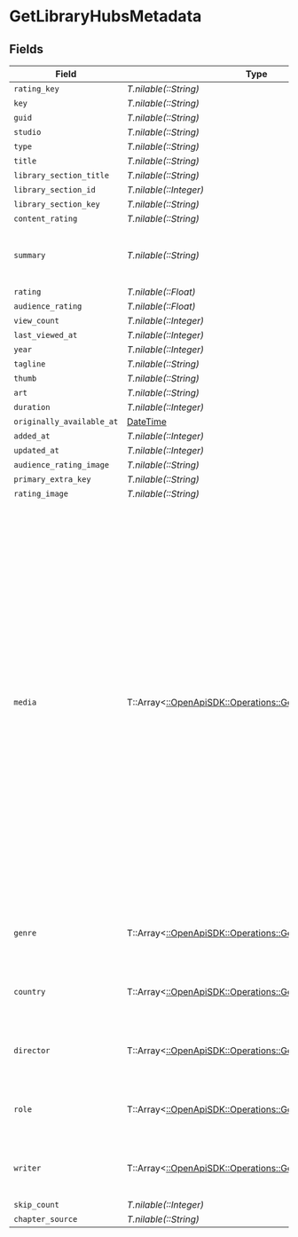 # GetLibraryHubsMetadata


## Fields

| Field                                                                                                                                                                                                                                                                                                                                                                                                                                                                                                                                                                                                                                                                          | Type                                                                                                                                                                                                                                                                                                                                                                                                                                                                                                                                                                                                                                                                           | Required                                                                                                                                                                                                                                                                                                                                                                                                                                                                                                                                                                                                                                                                       | Description                                                                                                                                                                                                                                                                                                                                                                                                                                                                                                                                                                                                                                                                    | Example                                                                                                                                                                                                                                                                                                                                                                                                                                                                                                                                                                                                                                                                        |
| ------------------------------------------------------------------------------------------------------------------------------------------------------------------------------------------------------------------------------------------------------------------------------------------------------------------------------------------------------------------------------------------------------------------------------------------------------------------------------------------------------------------------------------------------------------------------------------------------------------------------------------------------------------------------------ | ------------------------------------------------------------------------------------------------------------------------------------------------------------------------------------------------------------------------------------------------------------------------------------------------------------------------------------------------------------------------------------------------------------------------------------------------------------------------------------------------------------------------------------------------------------------------------------------------------------------------------------------------------------------------------ | ------------------------------------------------------------------------------------------------------------------------------------------------------------------------------------------------------------------------------------------------------------------------------------------------------------------------------------------------------------------------------------------------------------------------------------------------------------------------------------------------------------------------------------------------------------------------------------------------------------------------------------------------------------------------------ | ------------------------------------------------------------------------------------------------------------------------------------------------------------------------------------------------------------------------------------------------------------------------------------------------------------------------------------------------------------------------------------------------------------------------------------------------------------------------------------------------------------------------------------------------------------------------------------------------------------------------------------------------------------------------------ | ------------------------------------------------------------------------------------------------------------------------------------------------------------------------------------------------------------------------------------------------------------------------------------------------------------------------------------------------------------------------------------------------------------------------------------------------------------------------------------------------------------------------------------------------------------------------------------------------------------------------------------------------------------------------------ |
| `rating_key`                                                                                                                                                                                                                                                                                                                                                                                                                                                                                                                                                                                                                                                                   | *T.nilable(::String)*                                                                                                                                                                                                                                                                                                                                                                                                                                                                                                                                                                                                                                                          | :heavy_minus_sign:                                                                                                                                                                                                                                                                                                                                                                                                                                                                                                                                                                                                                                                             | N/A                                                                                                                                                                                                                                                                                                                                                                                                                                                                                                                                                                                                                                                                            | 14944                                                                                                                                                                                                                                                                                                                                                                                                                                                                                                                                                                                                                                                                          |
| `key`                                                                                                                                                                                                                                                                                                                                                                                                                                                                                                                                                                                                                                                                          | *T.nilable(::String)*                                                                                                                                                                                                                                                                                                                                                                                                                                                                                                                                                                                                                                                          | :heavy_minus_sign:                                                                                                                                                                                                                                                                                                                                                                                                                                                                                                                                                                                                                                                             | N/A                                                                                                                                                                                                                                                                                                                                                                                                                                                                                                                                                                                                                                                                            | /library/metadata/14944                                                                                                                                                                                                                                                                                                                                                                                                                                                                                                                                                                                                                                                        |
| `guid`                                                                                                                                                                                                                                                                                                                                                                                                                                                                                                                                                                                                                                                                         | *T.nilable(::String)*                                                                                                                                                                                                                                                                                                                                                                                                                                                                                                                                                                                                                                                          | :heavy_minus_sign:                                                                                                                                                                                                                                                                                                                                                                                                                                                                                                                                                                                                                                                             | N/A                                                                                                                                                                                                                                                                                                                                                                                                                                                                                                                                                                                                                                                                            | plex://movie/5d77686eeb5d26001f1eb339                                                                                                                                                                                                                                                                                                                                                                                                                                                                                                                                                                                                                                          |
| `studio`                                                                                                                                                                                                                                                                                                                                                                                                                                                                                                                                                                                                                                                                       | *T.nilable(::String)*                                                                                                                                                                                                                                                                                                                                                                                                                                                                                                                                                                                                                                                          | :heavy_minus_sign:                                                                                                                                                                                                                                                                                                                                                                                                                                                                                                                                                                                                                                                             | N/A                                                                                                                                                                                                                                                                                                                                                                                                                                                                                                                                                                                                                                                                            | Walt Disney Animation Studios                                                                                                                                                                                                                                                                                                                                                                                                                                                                                                                                                                                                                                                  |
| `type`                                                                                                                                                                                                                                                                                                                                                                                                                                                                                                                                                                                                                                                                         | *T.nilable(::String)*                                                                                                                                                                                                                                                                                                                                                                                                                                                                                                                                                                                                                                                          | :heavy_minus_sign:                                                                                                                                                                                                                                                                                                                                                                                                                                                                                                                                                                                                                                                             | N/A                                                                                                                                                                                                                                                                                                                                                                                                                                                                                                                                                                                                                                                                            | movie                                                                                                                                                                                                                                                                                                                                                                                                                                                                                                                                                                                                                                                                          |
| `title`                                                                                                                                                                                                                                                                                                                                                                                                                                                                                                                                                                                                                                                                        | *T.nilable(::String)*                                                                                                                                                                                                                                                                                                                                                                                                                                                                                                                                                                                                                                                          | :heavy_minus_sign:                                                                                                                                                                                                                                                                                                                                                                                                                                                                                                                                                                                                                                                             | N/A                                                                                                                                                                                                                                                                                                                                                                                                                                                                                                                                                                                                                                                                            | Tangled                                                                                                                                                                                                                                                                                                                                                                                                                                                                                                                                                                                                                                                                        |
| `library_section_title`                                                                                                                                                                                                                                                                                                                                                                                                                                                                                                                                                                                                                                                        | *T.nilable(::String)*                                                                                                                                                                                                                                                                                                                                                                                                                                                                                                                                                                                                                                                          | :heavy_minus_sign:                                                                                                                                                                                                                                                                                                                                                                                                                                                                                                                                                                                                                                                             | N/A                                                                                                                                                                                                                                                                                                                                                                                                                                                                                                                                                                                                                                                                            | Movies                                                                                                                                                                                                                                                                                                                                                                                                                                                                                                                                                                                                                                                                         |
| `library_section_id`                                                                                                                                                                                                                                                                                                                                                                                                                                                                                                                                                                                                                                                           | *T.nilable(::Integer)*                                                                                                                                                                                                                                                                                                                                                                                                                                                                                                                                                                                                                                                         | :heavy_minus_sign:                                                                                                                                                                                                                                                                                                                                                                                                                                                                                                                                                                                                                                                             | N/A                                                                                                                                                                                                                                                                                                                                                                                                                                                                                                                                                                                                                                                                            | 1                                                                                                                                                                                                                                                                                                                                                                                                                                                                                                                                                                                                                                                                              |
| `library_section_key`                                                                                                                                                                                                                                                                                                                                                                                                                                                                                                                                                                                                                                                          | *T.nilable(::String)*                                                                                                                                                                                                                                                                                                                                                                                                                                                                                                                                                                                                                                                          | :heavy_minus_sign:                                                                                                                                                                                                                                                                                                                                                                                                                                                                                                                                                                                                                                                             | N/A                                                                                                                                                                                                                                                                                                                                                                                                                                                                                                                                                                                                                                                                            | /library/sections/1                                                                                                                                                                                                                                                                                                                                                                                                                                                                                                                                                                                                                                                            |
| `content_rating`                                                                                                                                                                                                                                                                                                                                                                                                                                                                                                                                                                                                                                                               | *T.nilable(::String)*                                                                                                                                                                                                                                                                                                                                                                                                                                                                                                                                                                                                                                                          | :heavy_minus_sign:                                                                                                                                                                                                                                                                                                                                                                                                                                                                                                                                                                                                                                                             | N/A                                                                                                                                                                                                                                                                                                                                                                                                                                                                                                                                                                                                                                                                            | PG                                                                                                                                                                                                                                                                                                                                                                                                                                                                                                                                                                                                                                                                             |
| `summary`                                                                                                                                                                                                                                                                                                                                                                                                                                                                                                                                                                                                                                                                      | *T.nilable(::String)*                                                                                                                                                                                                                                                                                                                                                                                                                                                                                                                                                                                                                                                          | :heavy_minus_sign:                                                                                                                                                                                                                                                                                                                                                                                                                                                                                                                                                                                                                                                             | N/A                                                                                                                                                                                                                                                                                                                                                                                                                                                                                                                                                                                                                                                                            | The magically long-haired Rapunzel has spent her entire life in a tower, but now that a runaway thief has stumbled upon her, she is about to discover the world for the first time, and who she really is.                                                                                                                                                                                                                                                                                                                                                                                                                                                                     |
| `rating`                                                                                                                                                                                                                                                                                                                                                                                                                                                                                                                                                                                                                                                                       | *T.nilable(::Float)*                                                                                                                                                                                                                                                                                                                                                                                                                                                                                                                                                                                                                                                           | :heavy_minus_sign:                                                                                                                                                                                                                                                                                                                                                                                                                                                                                                                                                                                                                                                             | N/A                                                                                                                                                                                                                                                                                                                                                                                                                                                                                                                                                                                                                                                                            | 8.9                                                                                                                                                                                                                                                                                                                                                                                                                                                                                                                                                                                                                                                                            |
| `audience_rating`                                                                                                                                                                                                                                                                                                                                                                                                                                                                                                                                                                                                                                                              | *T.nilable(::Float)*                                                                                                                                                                                                                                                                                                                                                                                                                                                                                                                                                                                                                                                           | :heavy_minus_sign:                                                                                                                                                                                                                                                                                                                                                                                                                                                                                                                                                                                                                                                             | N/A                                                                                                                                                                                                                                                                                                                                                                                                                                                                                                                                                                                                                                                                            | 8.7                                                                                                                                                                                                                                                                                                                                                                                                                                                                                                                                                                                                                                                                            |
| `view_count`                                                                                                                                                                                                                                                                                                                                                                                                                                                                                                                                                                                                                                                                   | *T.nilable(::Integer)*                                                                                                                                                                                                                                                                                                                                                                                                                                                                                                                                                                                                                                                         | :heavy_minus_sign:                                                                                                                                                                                                                                                                                                                                                                                                                                                                                                                                                                                                                                                             | N/A                                                                                                                                                                                                                                                                                                                                                                                                                                                                                                                                                                                                                                                                            | 1                                                                                                                                                                                                                                                                                                                                                                                                                                                                                                                                                                                                                                                                              |
| `last_viewed_at`                                                                                                                                                                                                                                                                                                                                                                                                                                                                                                                                                                                                                                                               | *T.nilable(::Integer)*                                                                                                                                                                                                                                                                                                                                                                                                                                                                                                                                                                                                                                                         | :heavy_minus_sign:                                                                                                                                                                                                                                                                                                                                                                                                                                                                                                                                                                                                                                                             | N/A                                                                                                                                                                                                                                                                                                                                                                                                                                                                                                                                                                                                                                                                            | 1704936047                                                                                                                                                                                                                                                                                                                                                                                                                                                                                                                                                                                                                                                                     |
| `year`                                                                                                                                                                                                                                                                                                                                                                                                                                                                                                                                                                                                                                                                         | *T.nilable(::Integer)*                                                                                                                                                                                                                                                                                                                                                                                                                                                                                                                                                                                                                                                         | :heavy_minus_sign:                                                                                                                                                                                                                                                                                                                                                                                                                                                                                                                                                                                                                                                             | N/A                                                                                                                                                                                                                                                                                                                                                                                                                                                                                                                                                                                                                                                                            | 2010                                                                                                                                                                                                                                                                                                                                                                                                                                                                                                                                                                                                                                                                           |
| `tagline`                                                                                                                                                                                                                                                                                                                                                                                                                                                                                                                                                                                                                                                                      | *T.nilable(::String)*                                                                                                                                                                                                                                                                                                                                                                                                                                                                                                                                                                                                                                                          | :heavy_minus_sign:                                                                                                                                                                                                                                                                                                                                                                                                                                                                                                                                                                                                                                                             | N/A                                                                                                                                                                                                                                                                                                                                                                                                                                                                                                                                                                                                                                                                            | They're taking adventure to new lengths.                                                                                                                                                                                                                                                                                                                                                                                                                                                                                                                                                                                                                                       |
| `thumb`                                                                                                                                                                                                                                                                                                                                                                                                                                                                                                                                                                                                                                                                        | *T.nilable(::String)*                                                                                                                                                                                                                                                                                                                                                                                                                                                                                                                                                                                                                                                          | :heavy_minus_sign:                                                                                                                                                                                                                                                                                                                                                                                                                                                                                                                                                                                                                                                             | N/A                                                                                                                                                                                                                                                                                                                                                                                                                                                                                                                                                                                                                                                                            | /library/metadata/14944/thumb/1705739847                                                                                                                                                                                                                                                                                                                                                                                                                                                                                                                                                                                                                                       |
| `art`                                                                                                                                                                                                                                                                                                                                                                                                                                                                                                                                                                                                                                                                          | *T.nilable(::String)*                                                                                                                                                                                                                                                                                                                                                                                                                                                                                                                                                                                                                                                          | :heavy_minus_sign:                                                                                                                                                                                                                                                                                                                                                                                                                                                                                                                                                                                                                                                             | N/A                                                                                                                                                                                                                                                                                                                                                                                                                                                                                                                                                                                                                                                                            | /library/metadata/14944/art/1705739847                                                                                                                                                                                                                                                                                                                                                                                                                                                                                                                                                                                                                                         |
| `duration`                                                                                                                                                                                                                                                                                                                                                                                                                                                                                                                                                                                                                                                                     | *T.nilable(::Integer)*                                                                                                                                                                                                                                                                                                                                                                                                                                                                                                                                                                                                                                                         | :heavy_minus_sign:                                                                                                                                                                                                                                                                                                                                                                                                                                                                                                                                                                                                                                                             | N/A                                                                                                                                                                                                                                                                                                                                                                                                                                                                                                                                                                                                                                                                            | 6017237                                                                                                                                                                                                                                                                                                                                                                                                                                                                                                                                                                                                                                                                        |
| `originally_available_at`                                                                                                                                                                                                                                                                                                                                                                                                                                                                                                                                                                                                                                                      | [DateTime](https://ruby-doc.org/stdlib-2.6.1/libdoc/date/rdoc/DateTime.html)                                                                                                                                                                                                                                                                                                                                                                                                                                                                                                                                                                                                   | :heavy_minus_sign:                                                                                                                                                                                                                                                                                                                                                                                                                                                                                                                                                                                                                                                             | N/A                                                                                                                                                                                                                                                                                                                                                                                                                                                                                                                                                                                                                                                                            | 2010-11-24 00:00:00 +0000 UTC                                                                                                                                                                                                                                                                                                                                                                                                                                                                                                                                                                                                                                                  |
| `added_at`                                                                                                                                                                                                                                                                                                                                                                                                                                                                                                                                                                                                                                                                     | *T.nilable(::Integer)*                                                                                                                                                                                                                                                                                                                                                                                                                                                                                                                                                                                                                                                         | :heavy_minus_sign:                                                                                                                                                                                                                                                                                                                                                                                                                                                                                                                                                                                                                                                             | N/A                                                                                                                                                                                                                                                                                                                                                                                                                                                                                                                                                                                                                                                                            | 1589412494                                                                                                                                                                                                                                                                                                                                                                                                                                                                                                                                                                                                                                                                     |
| `updated_at`                                                                                                                                                                                                                                                                                                                                                                                                                                                                                                                                                                                                                                                                   | *T.nilable(::Integer)*                                                                                                                                                                                                                                                                                                                                                                                                                                                                                                                                                                                                                                                         | :heavy_minus_sign:                                                                                                                                                                                                                                                                                                                                                                                                                                                                                                                                                                                                                                                             | N/A                                                                                                                                                                                                                                                                                                                                                                                                                                                                                                                                                                                                                                                                            | 1705739847                                                                                                                                                                                                                                                                                                                                                                                                                                                                                                                                                                                                                                                                     |
| `audience_rating_image`                                                                                                                                                                                                                                                                                                                                                                                                                                                                                                                                                                                                                                                        | *T.nilable(::String)*                                                                                                                                                                                                                                                                                                                                                                                                                                                                                                                                                                                                                                                          | :heavy_minus_sign:                                                                                                                                                                                                                                                                                                                                                                                                                                                                                                                                                                                                                                                             | N/A                                                                                                                                                                                                                                                                                                                                                                                                                                                                                                                                                                                                                                                                            | rottentomatoes://image.rating.upright                                                                                                                                                                                                                                                                                                                                                                                                                                                                                                                                                                                                                                          |
| `primary_extra_key`                                                                                                                                                                                                                                                                                                                                                                                                                                                                                                                                                                                                                                                            | *T.nilable(::String)*                                                                                                                                                                                                                                                                                                                                                                                                                                                                                                                                                                                                                                                          | :heavy_minus_sign:                                                                                                                                                                                                                                                                                                                                                                                                                                                                                                                                                                                                                                                             | N/A                                                                                                                                                                                                                                                                                                                                                                                                                                                                                                                                                                                                                                                                            | /library/metadata/14952                                                                                                                                                                                                                                                                                                                                                                                                                                                                                                                                                                                                                                                        |
| `rating_image`                                                                                                                                                                                                                                                                                                                                                                                                                                                                                                                                                                                                                                                                 | *T.nilable(::String)*                                                                                                                                                                                                                                                                                                                                                                                                                                                                                                                                                                                                                                                          | :heavy_minus_sign:                                                                                                                                                                                                                                                                                                                                                                                                                                                                                                                                                                                                                                                             | N/A                                                                                                                                                                                                                                                                                                                                                                                                                                                                                                                                                                                                                                                                            | rottentomatoes://image.rating.ripe                                                                                                                                                                                                                                                                                                                                                                                                                                                                                                                                                                                                                                             |
| `media`                                                                                                                                                                                                                                                                                                                                                                                                                                                                                                                                                                                                                                                                        | T::Array<[::OpenApiSDK::Operations::GetLibraryHubsMedia](../../models/operations/getlibraryhubsmedia.md)>                                                                                                                                                                                                                                                                                                                                                                                                                                                                                                                                                                      | :heavy_minus_sign:                                                                                                                                                                                                                                                                                                                                                                                                                                                                                                                                                                                                                                                             | N/A                                                                                                                                                                                                                                                                                                                                                                                                                                                                                                                                                                                                                                                                            | [<br/>{<br/>"id": 38247,<br/>"duration": 6017237,<br/>"bitrate": 2051,<br/>"width": 1920,<br/>"height": 1080,<br/>"aspectRatio": 1.78,<br/>"audioChannels": 2,<br/>"audioCodec": "aac",<br/>"videoCodec": "h264",<br/>"videoResolution": "1080",<br/>"container": "mp4",<br/>"videoFrameRate": "24p",<br/>"optimizedForStreaming": 1,<br/>"audioProfile": "lc",<br/>"has64bitOffsets": false,<br/>"videoProfile": "high",<br/>"Part": [<br/>{<br/>"id": 38247,<br/>"key": "/library/parts/38247/1589412494/file.mp4",<br/>"duration": 6017237,<br/>"file": "/movies/Tangled (2010)/Tangled (2010) Bluray-1080p.mp4",<br/>"size": 1545647447,<br/>"audioProfile": "lc",<br/>"container": "mp4",<br/>"has64bitOffsets": false,<br/>"optimizedForStreaming": true,<br/>"videoProfile": "high"<br/>}<br/>]<br/>}<br/>] |
| `genre`                                                                                                                                                                                                                                                                                                                                                                                                                                                                                                                                                                                                                                                                        | T::Array<[::OpenApiSDK::Operations::GetLibraryHubsGenre](../../models/operations/getlibraryhubsgenre.md)>                                                                                                                                                                                                                                                                                                                                                                                                                                                                                                                                                                      | :heavy_minus_sign:                                                                                                                                                                                                                                                                                                                                                                                                                                                                                                                                                                                                                                                             | N/A                                                                                                                                                                                                                                                                                                                                                                                                                                                                                                                                                                                                                                                                            | [<br/>{<br/>"tag": "Animation"<br/>}<br/>]                                                                                                                                                                                                                                                                                                                                                                                                                                                                                                                                                                                                                                     |
| `country`                                                                                                                                                                                                                                                                                                                                                                                                                                                                                                                                                                                                                                                                      | T::Array<[::OpenApiSDK::Operations::GetLibraryHubsCountry](../../models/operations/getlibraryhubscountry.md)>                                                                                                                                                                                                                                                                                                                                                                                                                                                                                                                                                                  | :heavy_minus_sign:                                                                                                                                                                                                                                                                                                                                                                                                                                                                                                                                                                                                                                                             | N/A                                                                                                                                                                                                                                                                                                                                                                                                                                                                                                                                                                                                                                                                            | [<br/>{<br/>"tag": "United States of America"<br/>}<br/>]                                                                                                                                                                                                                                                                                                                                                                                                                                                                                                                                                                                                                      |
| `director`                                                                                                                                                                                                                                                                                                                                                                                                                                                                                                                                                                                                                                                                     | T::Array<[::OpenApiSDK::Operations::GetLibraryHubsDirector](../../models/operations/getlibraryhubsdirector.md)>                                                                                                                                                                                                                                                                                                                                                                                                                                                                                                                                                                | :heavy_minus_sign:                                                                                                                                                                                                                                                                                                                                                                                                                                                                                                                                                                                                                                                             | N/A                                                                                                                                                                                                                                                                                                                                                                                                                                                                                                                                                                                                                                                                            | [<br/>{<br/>"tag": "Nathan Greno"<br/>}<br/>]                                                                                                                                                                                                                                                                                                                                                                                                                                                                                                                                                                                                                                  |
| `role`                                                                                                                                                                                                                                                                                                                                                                                                                                                                                                                                                                                                                                                                         | T::Array<[::OpenApiSDK::Operations::GetLibraryHubsRole](../../models/operations/getlibraryhubsrole.md)>                                                                                                                                                                                                                                                                                                                                                                                                                                                                                                                                                                        | :heavy_minus_sign:                                                                                                                                                                                                                                                                                                                                                                                                                                                                                                                                                                                                                                                             | N/A                                                                                                                                                                                                                                                                                                                                                                                                                                                                                                                                                                                                                                                                            | [<br/>{<br/>"tag": "Donna Murphy"<br/>}<br/>]                                                                                                                                                                                                                                                                                                                                                                                                                                                                                                                                                                                                                                  |
| `writer`                                                                                                                                                                                                                                                                                                                                                                                                                                                                                                                                                                                                                                                                       | T::Array<[::OpenApiSDK::Operations::GetLibraryHubsWriter](../../models/operations/getlibraryhubswriter.md)>                                                                                                                                                                                                                                                                                                                                                                                                                                                                                                                                                                    | :heavy_minus_sign:                                                                                                                                                                                                                                                                                                                                                                                                                                                                                                                                                                                                                                                             | N/A                                                                                                                                                                                                                                                                                                                                                                                                                                                                                                                                                                                                                                                                            | [<br/>{<br/>"tag": "Wilhelm Grimm"<br/>}<br/>]                                                                                                                                                                                                                                                                                                                                                                                                                                                                                                                                                                                                                                 |
| `skip_count`                                                                                                                                                                                                                                                                                                                                                                                                                                                                                                                                                                                                                                                                   | *T.nilable(::Integer)*                                                                                                                                                                                                                                                                                                                                                                                                                                                                                                                                                                                                                                                         | :heavy_minus_sign:                                                                                                                                                                                                                                                                                                                                                                                                                                                                                                                                                                                                                                                             | N/A                                                                                                                                                                                                                                                                                                                                                                                                                                                                                                                                                                                                                                                                            | 1                                                                                                                                                                                                                                                                                                                                                                                                                                                                                                                                                                                                                                                                              |
| `chapter_source`                                                                                                                                                                                                                                                                                                                                                                                                                                                                                                                                                                                                                                                               | *T.nilable(::String)*                                                                                                                                                                                                                                                                                                                                                                                                                                                                                                                                                                                                                                                          | :heavy_minus_sign:                                                                                                                                                                                                                                                                                                                                                                                                                                                                                                                                                                                                                                                             | N/A                                                                                                                                                                                                                                                                                                                                                                                                                                                                                                                                                                                                                                                                            | media                                                                                                                                                                                                                                                                                                                                                                                                                                                                                                                                                                                                                                                                          |